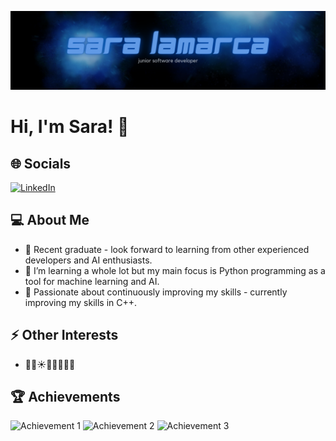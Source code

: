 ![Banner Image](https://github.com/saralamarca/saralamarca/blob/main/header.png?raw=true)
# Hi, I'm Sara! 👋

## 🌐 Socials
[![LinkedIn](https://img.shields.io/badge/LinkedIn-Connect-blue)](https://www.linkedin.com/in/saralamarca)

## 💻 About Me
- 📘 Recent graduate - look forward to learning from other experienced developers and AI enthusiasts.
- 🐍 I’m learning a whole lot but my main focus is Python programming as a tool for machine learning and AI.
- 🚀 Passionate about continuously improving my skills - currently improving my skills in C++.

## ⚡ Other Interests
- 🥊🌊☀️🍕🏋️‍♀️🧘‍♀️

## 🏆 Achievements
![Achievement 1](https://img.shields.io/badge/Achievement1-Description-yellow)
![Achievement 2](https://img.shields.io/badge/Achievement2-Description-green)
![Achievement 3](https://img.shields.io/badge/Achievement3-Description-blue)
